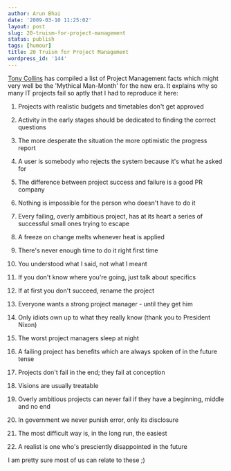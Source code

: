```yaml
---
author: Arun Bhai
date: '2009-03-10 11:25:02'
layout: post
slug: 20-truism-for-project-management
status: publish
tags: [humour]
title: 20 Truism for Project Management
wordpress_id: '144'
---
```


[Tony Collins][tony] has compiled a list of Project Management facts which might very well be the 'Mythical Man-Month' for the new era. It explains why so many IT projects fail so aptly that I had to reproduce it here:

[tony]: http://www.computerweekly.com/blogs/tony_collins/2009/02/top-tips-for-project-managers.html

1. Projects with realistic budgets and timetables don't get approved

2. Activity in the early stages should be dedicated to finding the correct questions

3. The more desperate the situation the more optimistic the progress report

4. A user is somebody who rejects the system because it's what he asked for

5. The difference between project success and failure is a good PR company

6. Nothing is impossible for the person who doesn't have to do it

7. Every failing, overly ambitious project, has at its heart a series of successful small ones trying to escape

8. A freeze on change melts whenever heat is applied

9. There's never enough time to do it right first time

10. You understood what I said, not what I meant

11. If you don't know where you're going, just talk about specifics

12. If at first you don't succeed, rename the project

13. Everyone wants a strong project manager - until they get him

14. Only idiots own up to what they really know (thank you to President Nixon)

15. The worst project managers sleep at night

16. A failing project has benefits which are always spoken of in the future tense

17. Projects don't fail in the end; they fail at conception

18. Visions are usually treatable

19. Overly ambitious projects can never fail if they have a beginning, middle and no end

20. In government we never punish error, only its disclosure

21. The most difficult way is, in the long run, the easiest

22. A realist is one who's presciently disappointed in the future

I am pretty sure most of us can relate to these ;)
